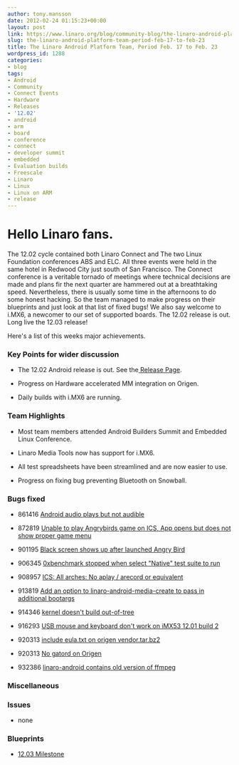 ```yaml
---
author: tony.mansson
date: 2012-02-24 01:15:23+00:00
layout: post
link: https://www.linaro.org/blog/community-blog/the-linaro-android-platform-team-period-feb-17-to-feb-23/
slug: the-linaro-android-platform-team-period-feb-17-to-feb-23
title: The Linaro Android Platform Team, Period Feb. 17 to Feb. 23
wordpress_id: 1288
categories:
- blog
tags:
- Android
- Community
- Connect Events
- Hardware
- Releases
- '12.02'
- android
- arm
- board
- conference
- connect
- developer summit
- embedded
- Evaluation builds
- Freescale
- Linaro
- Linux
- Linux on ARM
- release
---
```

# Hello Linaro fans.

The 12.02 cycle contained both Linaro Connect and The two Linux Foundation conferences ABS and ELC. All three events were held in the same hotel in Redwood City just south of San Francisco. The Connect conference is a veritable tornado of meetings where technical decisions are made and plans fir the next quarter are hammered out at a breathtaking speed. Nevertheless, there is usually some time in the afternoons to do some honest hacking. So the team managed to make progress on their blueprints and just look at that list of fixed bugs! We also say welcome to i.MX6, a newcomer to our set of supported boards. The 12.02 release is out. Long live the 12.03 release!

Here's a list of this weeks major achievements.

### Key Points for wider discussion


  * The 12.02 Android release is out. See the[ Release Page](https://wiki.linaro.org/Cycles/1202/Release).


  * Progress on Hardware accelerated MM integration on Origen.


  * Daily builds with i.MX6 are running.

### Team Highlights

  * Most team members attended Android Builders Summit and Embedded Linux Conference.


  * Linaro Media Tools now has support for i.MX6.


  * All test spreadsheets have been streamlined and are now easier to use.


  * Progress on fixing bug preventing Bluetooth on Snowball.


### Bugs fixed


  * 861416	[ Android audio plays but not audible](https://bugs.launchpad.net/linaro-android/+bug/861416)


  * 872819	[ Unable to play Angrybirds game on ICS, App opens but does not show proper game menu](https://bugs.launchpad.net/linaro-android/+bug/872819)


  * 901195	[ Black screen shows up after launched Angry Bird](https://bugs.launchpad.net/linaro-android/+bug/901195)


  * 906345	[ 0xbenchmark stopped when select "Native" test suite to run](https://bugs.launchpad.net/linaro-android/+bug/906345)


  * 908957	[ ICS: All arches: No aplay / arecord or equivalent](https://bugs.launchpad.net/linaro-android/+bug/908957)


  * 913819	[ Add an option to linaro-android-media-create to pass in additional bootargs](https://bugs.launchpad.net/linaro-android/+bug/913819)


  * 914346	[ kernel doesn't build out-of-tree](https://bugs.launchpad.net/linaro-android/+bug/914346)


  * 916293	[ USB mouse and keyboard don't work on iMX53 12.01 build 2](https://bugs.launchpad.net/linaro-android/+bug/916293)


  * 920313	[ include eula.txt on origen vendor.tar.bz2](https://bugs.launchpad.net/linaro-android/+bug/920313)


  * 920313	[ No gatord on Origen](https://bugs.launchpad.net/linaro-android/+bug/920313)


  * 932386	[ linaro-android contains old version of ffmpeg](https://bugs.launchpad.net/linaro-android/+bug/932386)

### Miscellaneous

### Issues

  * none
  
### Blueprints

  * [12.03 Milestone](https://launchpad.net/linaro-android/+milestone/12.03)
